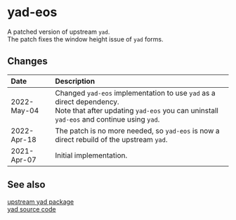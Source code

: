 # yad-eos

A patched version of upstream `yad`.<br>
The patch fixes the window height issue of `yad` forms.

## Changes

Date | Description
:--- | :---
2022-May-04 | Changed `yad-eos` implementation to use `yad` as a direct dependency.<br> Note that after updating `yad-eos` you can uninstall `yad-eos` and continue using `yad`.
2022-Apr-18 | The patch is no more needed, so `yad-eos` is now a direct rebuild of the upstream `yad`.
2021-Apr-07 | Initial implementation.

## See also
[upstream yad package](https://archlinux.org/packages/community/x86_64/yad)<br>
[yad source code](https://github.com/v1cont/yad)
